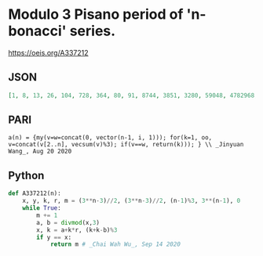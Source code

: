 # Modulo 3 Pisano period of 'n\-bonacci' series\.
https://oeis.org/A337212
## JSON
```JSON
[1, 8, 13, 26, 104, 728, 364, 80, 91, 8744, 3851, 3280, 59048, 4782968, 7174453, 3438578, 16139240, 5373368, 5235412, 1678822106, 86049704, 387420488, 47071589413, 140633637386, 2952400, 728, 757, 9526168288, 7312949144072, 49566102697280, 24477226494760]
```
## PARI
```PARI
a(n) = {my(v=w=concat(0, vector(n-1, i, 1))); for(k=1, oo, v=concat(v[2..n], vecsum(v)%3); if(v==w, return(k))); } \\ _Jinyuan Wang_, Aug 20 2020
```
## Python
```Python
def A337212(n):
    x, y, k, r, m = (3**n-3)//2, (3**n-3)//2, (n-1)%3, 3**(n-1), 0
    while True:
        m += 1
        a, b = divmod(x,3)
        x, k = a+k*r, (k+k-b)%3
        if y == x:
            return m # _Chai Wah Wu_, Sep 14 2020
```
